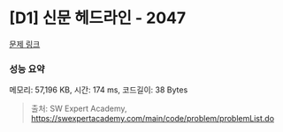# [D1] 신문 헤드라인 - 2047 

[문제 링크](https://swexpertacademy.com/main/code/problem/problemDetail.do?contestProbId=AV5QKsLaAy0DFAUq) 

### 성능 요약

메모리: 57,196 KB, 시간: 174 ms, 코드길이: 38 Bytes



> 출처: SW Expert Academy, https://swexpertacademy.com/main/code/problem/problemList.do